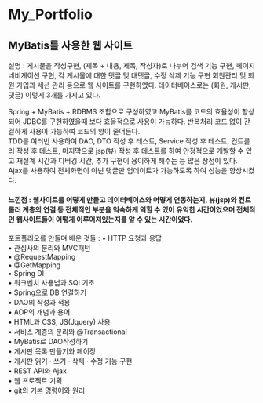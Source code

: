 # My_Portfolio
<h2> MyBatis를 사용한 웹 사이트 </h2>
설명 : 게시물을 작성구현, (제목 + 내용, 제목, 작성자)로 나누어 검색 기능 구현, 페이지 네비게이션 구현, 각 게시물에 대한 댓글 및 대댓글, 수정 삭제 기능 구현
회원관리 및 회원 가입과 세션 관리 등으로 웹 사이트를 구현하였다. 데이터베이스로는 (회원, 게시판, 댓글) 이렇게 3개를 가지고 있다. <br>

Spring + MyBatis + RDBMS 조합으로 구성하였고 MyBatis를 코드의 효율성이 향상되어 JDBC를 구현하였을때 보다 효율적으로 사용이 가능하다. 반복처리 코드 없이 간결하게 사용이 가능하여 코드의 양이 줄어든다.<br>
TDD를 여러번 사용하여 DAO, DTO 작성 후 테스트, Service 작성 후 테스트, 컨트롤러 작성 후 테스트, 마지막으로 jsp(뷰) 작성 후 테스트를 하여 안정적으로 개발할 수 있고 재설계 시간과 디버깅 시간, 추가 구현이 용이하게 해주는 등 많은 장점이 있다.<br>
Ajax를 사용하여 전체화면이 아닌 댓글만 업데이트가 가능하도록 하여 성능을 향상시켰다. <br>
<h4>느낀점 : 웹사이트를 어떻게 만들고 데이터베이스와 어떻게 연동하는지, 뷰(jsp)와 컨트롤러 계층의 연결 등 전체적인 부분을 익숙하게 익힐 수 있어 유익한 시간이었으며 전체적인 웹사이트들이 어떻게 이루어져있는지를 알 수 있는 시간이었다. </h4>

포트폴리오를 만들며 배운 것들 : 
• HTTP 요청과 응답 <br>
• 관심사의 분리와 MVC패턴 <br>
• @RequestMapping <br>
• @GetMapping <br>
• Spring DI <br>
• 워크벤치 사용법과 SQL기초 <br>
• Spring으로 DB 연결하기 <br>
• DAO의 작성과 적용 <br>
• AOP의 개념과 용어 <br>
• HTML과 CSS, JS(Jquery) 사용 <br>
• 서비스 계층의 분리와 @Transactional <br>
• MyBatis로 DAO작성하기 <br>
• 게시판 목록 만들기와 페이징 <br>
• 게시판 읽기 · 쓰기 · 삭제 · 수정 기능 구현 <br>
• REST API와 Ajax <br>
• 웹 프로젝트 기획 <br>
• git의 기본 명령어와 원리 <br>

